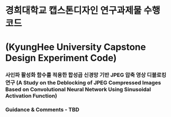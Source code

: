 # 경희대학교 캡스톤디자인 연구과제물 수행 코드
# (KyungHee University Capstone Design Experiment Code)

### 사인파 활성화 함수를 적용한 합성곱 신경망 기반 JPEG 압축 영상 디블로킹 연구 (A Study on the Deblocking of JPEG Compressed Images Based on Convolutional Neural Network Using Sinusoidal Activation Function)

### Guidance & Comments - TBD
